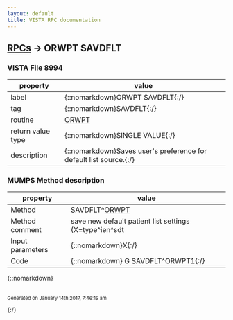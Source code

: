```yaml
---
layout: default
title: VISTA RPC documentation
---
```




## [RPCs](TableOfContent.md) &#8594; ORWPT SAVDFLT 



### VISTA File 8994 


 property | value 
--- | --- 
 label | {::nomarkdown}ORWPT SAVDFLT{:/}
 tag | {::nomarkdown}SAVDFLT{:/}
 routine | [ORWPT](http://code.osehra.org/dox/Routine_ORWPT_source.html)
 return value type | {::nomarkdown}SINGLE VALUE{:/}
 description | {::nomarkdown}Saves user's preference for default list source.{:/}


### MUMPS Method description

 property | value 
 --- | --- 
 Method | SAVDFLT^[ORWPT](http://code.osehra.org/dox/Routine_ORWPT_source.html)
 Method comment | save new default patient list settings (X=type^ien^sdt
 Input parameters | {::nomarkdown}X{:/}
 Code | {::nomarkdown}  G SAVDFLT^ORWPT1{:/}

{::nomarkdown} <br/><br/><p style="font-size: 11px">Generated on January 14th 2017, 7:46:15 am</p>{:/}